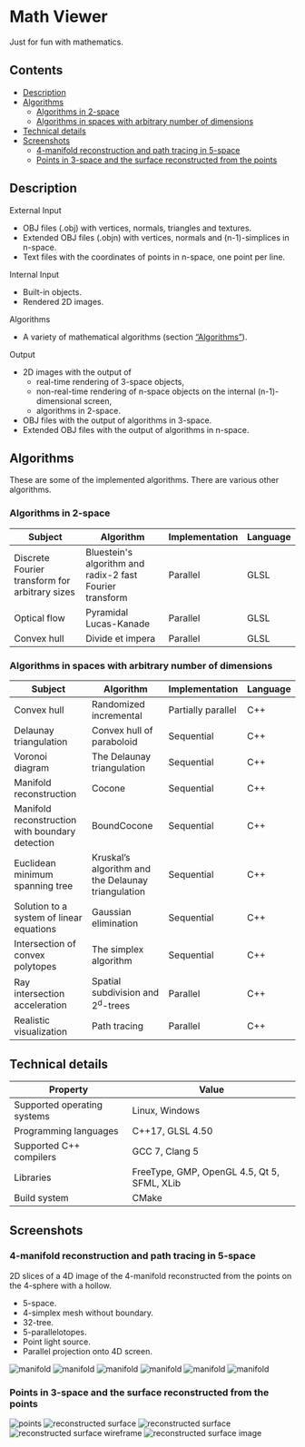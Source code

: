 # Math Viewer

Just for fun with mathematics.

## Contents

* [Description](#description)
* [Algorithms](#algorithms)
  * [Algorithms in 2-space](#algorithms-in-2-space)
  * [Algorithms in spaces with arbitrary number of dimensions](#algorithms-in-spaces-with-arbitrary-number-of-dimensions)
* [Technical details](#technical-details)
* [Screenshots](#screenshots)
  * [4-manifold reconstruction and path tracing in 5-space](#4-manifold-reconstruction-and-path-tracing-in-5-space)
  * [Points in 3-space and the surface reconstructed from the points](#points-in-3-space-and-the-surface-reconstructed-from-the-points)

## Description

External Input
* OBJ files (.obj) with vertices, normals, triangles and textures.
* Extended OBJ files (.objn) with vertices, normals and (n-1)-simplices in n-space.
* Text files with the coordinates of points in n-space, one point per line.

Internal Input
* Built-in objects.
* Rendered 2D images.

Algorithms
* A variety of mathematical algorithms (section [“Algorithms”](#algorithms)).

Output
* 2D images with the output of
  * real-time rendering of 3-space objects,
  * non-real-time rendering of n-space objects on the internal (n-1)-dimensional screen,
  * algorithms in 2-space.
* OBJ files with the output of algorithms in 3-space.
* Extended OBJ files with the output of algorithms in n-space.

## Algorithms

These are some of the implemented algorithms. There are various other algorithms.

### Algorithms in 2-space

Subject                                         | Algorithm                                                | Implementation | Language
------------------------------------------------|----------------------------------------------------------|----------------|---------
Discrete Fourier transform for arbitrary sizes  | Bluestein's algorithm and radix-2 fast Fourier transform | Parallel       | GLSL
Optical flow                                    | Pyramidal Lucas-Kanade                                   | Parallel       | GLSL
Convex hull                                     | Divide et impera                                         | Parallel       | GLSL

### Algorithms in spaces with arbitrary number of dimensions

Subject                                         | Algorithm                                          | Implementation     | Language
------------------------------------------------|----------------------------------------------------|--------------------|---------
Convex hull                                     | Randomized incremental                             | Partially parallel | C++
Delaunay triangulation                          | Convex hull of paraboloid                          | Sequential         | C++
Voronoi diagram                                 | The Delaunay triangulation                         | Sequential         | C++
Manifold reconstruction                         | Cocone                                             | Sequential         | C++
Manifold reconstruction with boundary detection | BoundCocone                                        | Sequential         | C++
Euclidean minimum spanning tree                 | Kruskal’s algorithm and the Delaunay triangulation | Sequential         | C++
Solution to a system of linear equations        | Gaussian elimination                               | Sequential         | C++
Intersection of convex polytopes                | The simplex algorithm                              | Sequential         | C++
Ray intersection acceleration                   | Spatial subdivision and 2<sup>d</sup>-trees        | Parallel           | C++
Realistic visualization                         | Path tracing                                       | Parallel           | C++

## Technical details

Property                    | Value
----------------------------|---------------------------------------------
Supported operating systems | Linux, Windows
Programming languages       | C++17, GLSL 4.50
Supported C++ compilers     | GCC 7, Clang 5
Libraries                   | FreeType, GMP, OpenGL 4.5, Qt 5, SFML, XLib
Build system                | CMake

## Screenshots

### 4-manifold reconstruction and path tracing in 5-space

2D slices of a 4D image of the 4-manifold reconstructed from the points on the 4-sphere with a hollow.

* 5-space.
* 4-simplex mesh without boundary.
* 32-tree.
* 5-parallelotopes.
* Point light source.
* Parallel projection onto 4D screen.

![manifold](https://i.imgur.com/j1kUkGQ.png)
![manifold](https://i.imgur.com/A8hpwM7.png)
![manifold](https://i.imgur.com/rRXVL80.png)
![manifold](https://i.imgur.com/bimmCBL.png)
![manifold](https://i.imgur.com/7fEn0iy.png)
![manifold](https://i.imgur.com/m5FVGza.png)

### Points in 3-space and the surface reconstructed from the points

![points](https://i.imgur.com/TS6ct8G.png)
![reconstructed surface](https://i.imgur.com/4AU5rTu.png)
![reconstructed surface](https://i.imgur.com/wkpsz8T.png)
![reconstructed surface wireframe](https://i.imgur.com/CJ0KCcT.png)
![reconstructed surface image](https://i.imgur.com/Bczgqjw.png)
